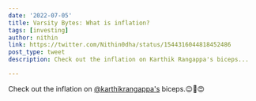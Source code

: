 ```yaml
---
date: '2022-07-05'
title: Varsity Bytes: What is inflation?
tags: [investing]
author: nithin
link: https://twitter.com/Nithin0dha/status/1544316044818452486
post_type: tweet
description: Check out the inflation on Karthik Rangappa's biceps...

---
```


Check out the inflation on [@karthikrangappa's](https://twitter.com/karthikrangappa) biceps.😉💪😍
